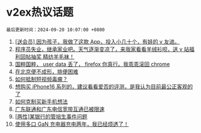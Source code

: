 # v2ex热议话题

`最后更新时间：2024-09-20 10:07:00 +0800`

1. [[送会员] 因为孩子，我做了这款 App，投入小几十个，有娃的 v 友进。](https://www.v2ex.com/t/1074110)
1. [程序员失业，继承家业吧。天气逐渐变凉了，来我家看看羊绒衫呗，送 v 站福利回帖抽奖 精纺羊毛袜！](https://www.v2ex.com/t/1074247)
1. [国粹国粹， user data 丢了， firefox 你真行。我乖乖滚回 chrome](https://www.v2ex.com/t/1074017)
1. [在北京便不成形，排便困难](https://www.v2ex.com/t/1074066)
1. [如何抵制短视频毒瘤？](https://www.v2ex.com/t/1073945)
1. [想购买 iPhone16 系列的，建议看看爱否的评测，是我认为目前最公正客观的了](https://www.v2ex.com/t/1074014)
1. [如何克制买新手机想法](https://www.v2ex.com/t/1074229)
1. [广东联通和广东电信宽带互通已被限速](https://www.v2ex.com/t/1073989)
1. [[两性]某银行的管培生事件问题](https://www.v2ex.com/t/1074230)
1. [使用多口 GaN 充电器充电两年，我已经烦透了！](https://www.v2ex.com/t/1073939)

